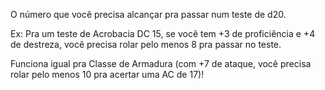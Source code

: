 O número que você precisa alcançar pra passar num teste de d20. 

Ex: Pra um teste de Acrobacia DC 15, se você tem +3 de proficiência e +4 de destreza, você precisa rolar pelo menos 8 pra passar no teste. 

Funciona igual pra Classe de Armadura (com +7 de ataque, você precisa rolar pelo menos 10 pra acertar uma AC de 17)!